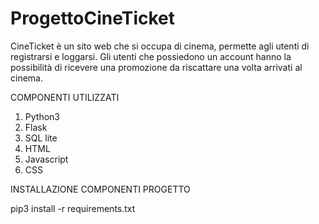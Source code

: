 # ProgettoCineTicket

CineTicket è un sito web che si occupa di cinema, permette agli utenti di registrarsi e loggarsi. Gli utenti che possiedono un account hanno la possibilità di ricevere una promozione da riscattare una volta arrivati al cinema.

COMPONENTI UTILIZZATI

1. Python3
2. Flask
3. SQL lite
4. HTML
5. Javascript
6. CSS

INSTALLAZIONE COMPONENTI PROGETTO

pip3 install -r requirements.txt

